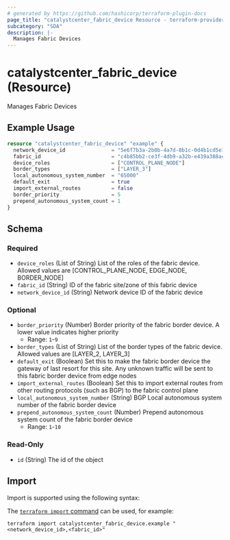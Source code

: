 ```yaml
---
# generated by https://github.com/hashicorp/terraform-plugin-docs
page_title: "catalystcenter_fabric_device Resource - terraform-provider-catalystcenter"
subcategory: "SDA"
description: |-
  Manages Fabric Devices
---
```


# catalystcenter_fabric_device (Resource)

Manages Fabric Devices

## Example Usage

```terraform
resource "catalystcenter_fabric_device" "example" {
  network_device_id               = "5e6f7b3a-2b0b-4a7d-8b1c-0d4b1cd5e1b1"
  fabric_id                       = "c4b85bb2-ce3f-4db9-a32b-e439a388ac2f"
  device_roles                    = ["CONTROL_PLANE_NODE"]
  border_types                    = ["LAYER_3"]
  local_autonomous_system_number  = "65000"
  default_exit                    = true
  import_external_routes          = false
  border_priority                 = 5
  prepend_autonomous_system_count = 1
}
```

<!-- schema generated by tfplugindocs -->
## Schema

### Required

- `device_roles` (List of String) List of the roles of the fabric device. Allowed values are [CONTROL_PLANE_NODE, EDGE_NODE, BORDER_NODE]
- `fabric_id` (String) ID of the fabric site/zone of this fabric device
- `network_device_id` (String) Network device ID of the fabric device

### Optional

- `border_priority` (Number) Border priority of the fabric border device. A lower value indicates higher priority
  - Range: `1`-`9`
- `border_types` (List of String) List of the border types of the fabric device. Allowed values are [LAYER_2, LAYER_3]
- `default_exit` (Boolean) Set this to make the fabric border device the gateway of last resort for this site. Any unknown traffic will be sent to this fabric border device from edge nodes
- `import_external_routes` (Boolean) Set this to import external routes from other routing protocols (such as BGP) to the fabric control plane
- `local_autonomous_system_number` (String) BGP Local autonomous system number of the fabric border device
- `prepend_autonomous_system_count` (Number) Prepend autonomous system count of the fabric border device
  - Range: `1`-`10`

### Read-Only

- `id` (String) The id of the object

## Import

Import is supported using the following syntax:

The [`terraform import` command](https://developer.hashicorp.com/terraform/cli/commands/import) can be used, for example:

```shell
terraform import catalystcenter_fabric_device.example "<network_device_id>,<fabric_id>"
```
